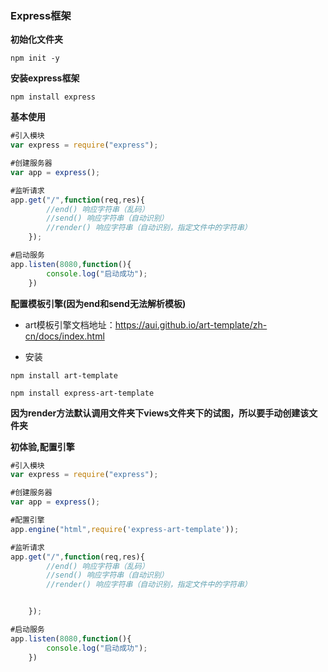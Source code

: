### Express框架

**初始化文件夹**
```
npm init -y
```

**安装express框架**
```
npm install express
```

**基本使用**
```js
#引入模块
var express = require("express");

#创建服务器
var app = express();

#监听请求
app.get("/",function(req,res){
		//end() 响应字符串（乱码）
		//send() 响应字符串（自动识别）
		//render() 响应字符串（自动识别，指定文件中的字符串）
	});

#启动服务
app.listen(8080,function(){
		console.log("启动成功");
	})
```

**配置模板引擎(因为end和send无法解析模板)**

* art模板引擎文档地址：https://aui.github.io/art-template/zh-cn/docs/index.html

* 安装
```
npm install art-template
```
```
npm install express-art-template
```

**因为render方法默认调用文件夹下views文件夹下的试图，所以要手动创建该文件夹**

**初体验,配置引擎**
```js
#引入模块
var express = require("express");

#创建服务器
var app = express();

#配置引擎
app.engine("html",require('express-art-template'));

#监听请求
app.get("/",function(req,res){
		//end() 响应字符串（乱码）
		//send() 响应字符串（自动识别）
		//render() 响应字符串（自动识别，指定文件中的字符串）


	});

#启动服务
app.listen(8080,function(){
		console.log("启动成功");
	})
```

